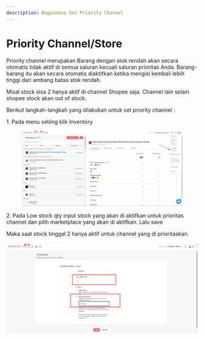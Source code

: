```yaml
---
description: Bagaimana Set Priority Channel
---
```


# Priority Channel/Store

Priority channel merupakan Barang dengan stok rendah akan secara otomatis tidak aktif di semua saluran kecuali saluran prioritas Anda. Barang-barang itu akan secara otomatis diaktifkan ketika mengisi kembali lebih tinggi dari ambang batas stok rendah.

Misal stock sisa 2 hanya aktif di channel Shopee saja. Channel lain selain shopee stock akan out of stock.

Berikut langkah-langkah yang dilakukan untuk set priority channel :&#x20;

1\. Pada menu setiing klik Inventory

<figure><img src="../../.gitbook/assets/image (43).png" alt=""><figcaption></figcaption></figure>

2\. Pada Low stock qty input stock yang akan di aktifkan untuk prioritas channel dan pilih marketplace yang akan di aktifkan. Lalu save

Maka saat stock tinggal 2 hanya aktif untuk channel yang di prioritaskan.

![](<../../.gitbook/assets/image (360).png>)

